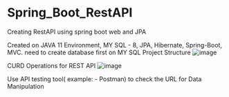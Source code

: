 # Spring_Boot_RestAPI
Creating RestAPI using spring boot web and JPA


Created on JAVA 11 Environment, MY SQL - 8, JPA, Hibernate, Spring-Boot, MVC.
need to create database first on MY SQL
Project Structure
![image](https://github.com/Sanjayskb/Spring_Boot_RestAPI/assets/59079149/41b67182-c992-4cb4-80ce-c38ada011d03)


CURD Operations for REST API
![image](https://github.com/Sanjayskb/Spring_Boot_RestAPI/assets/59079149/7969ef02-f8b3-461e-adaf-485ad07ed2e8)

Use API testing tool( example: - Postman) to check the URL for Data Manipulation
